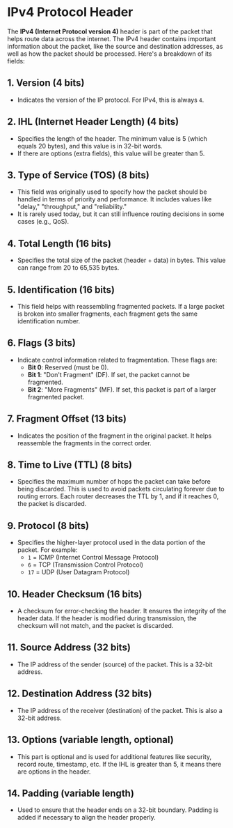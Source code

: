 # IPv4 Protocol Header

The **IPv4 (Internet Protocol version 4)** header is part of the packet that helps route data across the internet. The IPv4 header contains important information about the packet, like the source and destination addresses, as well as how the packet should be processed. Here's a breakdown of its fields:

## 1. Version (4 bits)
- Indicates the version of the IP protocol. For IPv4, this is always `4`.

## 2. IHL (Internet Header Length) (4 bits)
- Specifies the length of the header. The minimum value is 5 (which equals 20 bytes), and this value is in 32-bit words.
- If there are options (extra fields), this value will be greater than 5.

## 3. Type of Service (TOS) (8 bits)
- This field was originally used to specify how the packet should be handled in terms of priority and performance. It includes values like "delay," "throughput," and "reliability."
- It is rarely used today, but it can still influence routing decisions in some cases (e.g., QoS).

## 4. Total Length (16 bits)
- Specifies the total size of the packet (header + data) in bytes. This value can range from 20 to 65,535 bytes.

## 5. Identification (16 bits)
- This field helps with reassembling fragmented packets. If a large packet is broken into smaller fragments, each fragment gets the same identification number.

## 6. Flags (3 bits)
- Indicate control information related to fragmentation. These flags are:
  - **Bit 0**: Reserved (must be 0).
  - **Bit 1**: "Don't Fragment" (DF). If set, the packet cannot be fragmented.
  - **Bit 2**: "More Fragments" (MF). If set, this packet is part of a larger fragmented packet.

## 7. Fragment Offset (13 bits)
- Indicates the position of the fragment in the original packet. It helps reassemble the fragments in the correct order.

## 8. Time to Live (TTL) (8 bits)
- Specifies the maximum number of hops the packet can take before being discarded. This is used to avoid packets circulating forever due to routing errors. Each router decreases the TTL by 1, and if it reaches 0, the packet is discarded.

## 9. Protocol (8 bits)
- Specifies the higher-layer protocol used in the data portion of the packet. For example:
  - `1` = ICMP (Internet Control Message Protocol)
  - `6` = TCP (Transmission Control Protocol)
  - `17` = UDP (User Datagram Protocol)

## 10. Header Checksum (16 bits)
- A checksum for error-checking the header. It ensures the integrity of the header data. If the header is modified during transmission, the checksum will not match, and the packet is discarded.

## 11. Source Address (32 bits)
- The IP address of the sender (source) of the packet. This is a 32-bit address.

## 12. Destination Address (32 bits)
- The IP address of the receiver (destination) of the packet. This is also a 32-bit address.

## 13. Options (variable length, optional)
- This part is optional and is used for additional features like security, record route, timestamp, etc. If the IHL is greater than 5, it means there are options in the header.

## 14. Padding (variable length)
- Used to ensure that the header ends on a 32-bit boundary. Padding is added if necessary to align the header properly.
